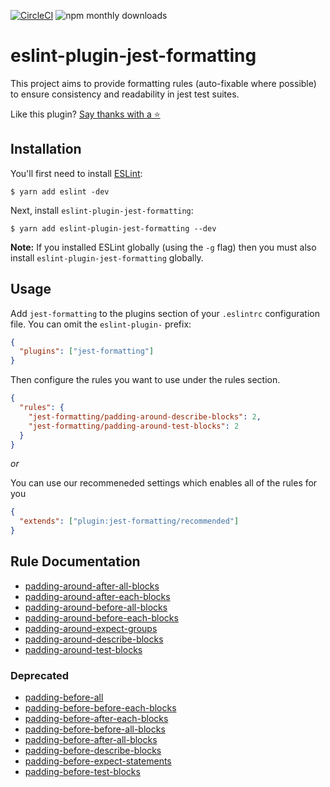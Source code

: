[![CircleCI](https://circleci.com/gh/dangreenisrael/eslint-plugin-jest-formatting/tree/master.svg?style=svg)](https://circleci.com/gh/dangreenisrael/eslint-plugin-jest-formatting/tree/master)
![npm monthly downloads](https://img.shields.io/npm/dm/eslint-plugin-jest-formatting.svg)

# eslint-plugin-jest-formatting

This project aims to provide formatting rules (auto-fixable where possible) to ensure consistency and readability in jest test suites.

Like this plugin? [Say thanks with a ⭐️](https://github.com/dangreenisrael/eslint-plugin-jest-formatting/stargazers)

## Installation

You'll first need to install [ESLint](http://eslint.org):

```
$ yarn add eslint -dev
```

Next, install `eslint-plugin-jest-formatting`:

```
$ yarn add eslint-plugin-jest-formatting --dev
```

**Note:** If you installed ESLint globally (using the `-g` flag) then you must also install `eslint-plugin-jest-formatting` globally.

## Usage

Add `jest-formatting` to the plugins section of your `.eslintrc` configuration file. You can omit the `eslint-plugin-` prefix:

```json
{
  "plugins": ["jest-formatting"]
}
```

Then configure the rules you want to use under the rules section.

```json
{
  "rules": {
    "jest-formatting/padding-around-describe-blocks": 2,
    "jest-formatting/padding-around-test-blocks": 2
  }
}
```

_or_

You can use our recommeneded settings which enables all of the rules for you

```json
{
  "extends": ["plugin:jest-formatting/recommended"]
}
```

## Rule Documentation

- [padding-around-after-all-blocks](docs/rules/padding-around-after-all-blocks.md)
- [padding-around-after-each-blocks](docs/rules/padding-around-after-each-blocks.md)
- [padding-around-before-all-blocks](docs/rules/padding-around-before-all-blocks.md)
- [padding-around-before-each-blocks](docs/rules/padding-around-before-each-blocks.md)
- [padding-around-expect-groups](docs/rules/padding-around-expect-groups.md)
- [padding-around-describe-blocks](docs/rules/padding-around-describe-blocks.md)
- [padding-around-test-blocks](docs/rules/padding-around-test-blocks.md)

### Deprecated

- [padding-before-all](docs/rules/padding-before-all.md)
- [padding-before-before-each-blocks](docs/rules/padding-before-before-each-blocks.md)
- [padding-before-after-each-blocks](docs/rules/padding-before-after-each-blocks.md)
- [padding-before-before-all-blocks](docs/rules/padding-before-before-all-blocks.md)
- [padding-before-after-all-blocks](docs/rules/padding-before-after-all-blocks.md)
- [padding-before-describe-blocks](docs/rules/padding-before-describe-blocks.md)
- [padding-before-expect-statements](docs/rules/padding-before-expect-statements.md)
- [padding-before-test-blocks](docs/rules/padding-before-test-blocks.md)
